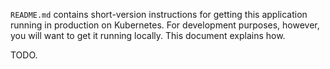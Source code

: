 `README.md` contains short-version instructions for getting this application running in production on Kubernetes. For development purposes, however, you will want to get it running locally. This document explains how.

TODO.